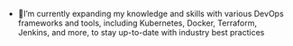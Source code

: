 - 🌱I’m currently expanding my knowledge and skills with various DevOps frameworks and tools, including Kubernetes, Docker, Terraform, Jenkins, and more, to stay up-to-date with industry best practices
  



